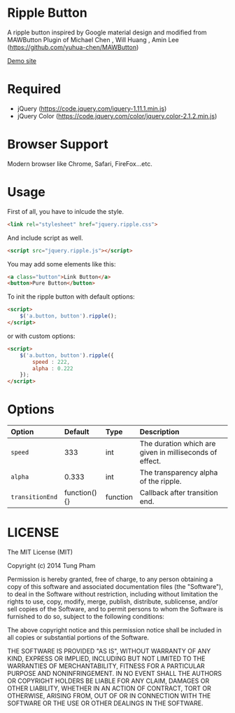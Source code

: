 Ripple Button
=========

A ripple button inspired by Google material design and modified from MAWButton Plugin of Michael Chen , Will Huang , Amin Lee (https://github.com/yuhua-chen/MAWButton)

[Demo site](http://nhipsinhhoc.vn)

Required
========

 - jQuery (https://code.jquery.com/jquery-1.11.1.min.js)
 - jQuery Color (https://code.jquery.com/color/jquery.color-2.1.2.min.js)
 
Browser Support
===============

Modern browser like Chrome, Safari, FireFox...etc.

Usage
=====
First of all, you have to inlcude the style.

```html
<link rel="stylesheet" href="jquery.ripple.css">
```

And include script as well.  

```html
<script src="jquery.ripple.js"></script>
```  

You may add some elements like this:  
```html
<a class="button">Link Button</a>
<button>Pure Button</button>
```

To init the ripple button with default options:

```html
<script>
    $('a.button, button').ripple();
</script>
```
or with custom options:   
```html
<script>
    $('a.button, button').ripple({
        speed : 222,
        alpha : 0.222
    });
</script>
```

Options
=======
|Option|Default|Type|Description|
|:-----|:------|:---|:----------|
|`speed` | 333   |int | The duration which are given in milliseconds of effect.|
|`alpha` | 0.333     |int | The transparency alpha of the ripple.|
|`transitionEnd`| function(){} | function | Callback after transition end. | 


LICENSE
=======
The MIT License (MIT)

Copyright (c) 2014 Tung Pham

Permission is hereby granted, free of charge, to any person obtaining a copy
of this software and associated documentation files (the "Software"), to deal
in the Software without restriction, including without limitation the rights
to use, copy, modify, merge, publish, distribute, sublicense, and/or sell
copies of the Software, and to permit persons to whom the Software is
furnished to do so, subject to the following conditions:

The above copyright notice and this permission notice shall be included in all
copies or substantial portions of the Software.

THE SOFTWARE IS PROVIDED "AS IS", WITHOUT WARRANTY OF ANY KIND, EXPRESS OR
IMPLIED, INCLUDING BUT NOT LIMITED TO THE WARRANTIES OF MERCHANTABILITY,
FITNESS FOR A PARTICULAR PURPOSE AND NONINFRINGEMENT. IN NO EVENT SHALL THE
AUTHORS OR COPYRIGHT HOLDERS BE LIABLE FOR ANY CLAIM, DAMAGES OR OTHER
LIABILITY, WHETHER IN AN ACTION OF CONTRACT, TORT OR OTHERWISE, ARISING FROM,
OUT OF OR IN CONNECTION WITH THE SOFTWARE OR THE USE OR OTHER DEALINGS IN THE
SOFTWARE.